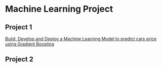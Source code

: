 # Machine Learning Project

## Project 1

[Build, Develop and Deploy a Machine Learning Model to predict cars price using Gradient Boosting](https://towardsdatascience.com/build-develop-and-deploy-a-machine-learning-model-to-predict-cars-price-using-gradient-boosting-2d4d78fddf09)

## Project 2

